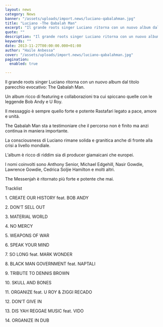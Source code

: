 ```yaml
---
layout: news
category: News
banner: "/assets/uploads/import.news/luciano-qabalahman.jpg"
title: "Luciano -The Qabalah Man"
excerpt: "Il grande roots singer Luciano ritorna con un nuovo album dal titolo parecchio evocativo: The Qabalah Man. Un album ricco di featuring e collaborazioni tra cui spiccano quelle con le leggende Bob Andy e U Roy. Il messaggio è sempre quello forte e potente Rastafari legato a pace, amore e unità. The Qabalah Man sta [&hellip"
quote: ""
description: "Il grande roots singer Luciano ritorna con un nuovo album dal titolo parecchio evocativo: The Qabalah Man. Un album ricco di featuring e collaborazioni tra cui spiccano quelle con le leggende Bob Andy e U Roy. Il messaggio è sempre quello forte e potente Rastafari legato a pace, amore e unità. The Qabalah Man sta [&hellip"
keywords: ""
date: 2013-11-27T00:00:00.000+01:00
author: "Haile Anbessa"
cover: "/assets/uploads/import.news/luciano-qabalahman.jpg"
pagination:
  enabled: true

---
```


[](https://hotmc.com/luciano-the-qabalah-man/luciano-qabalahman/)

Il grande roots singer Luciano ritorna con un nuovo album dal titolo parecchio evocativo: The Qabalah Man.

Un album ricco di featuring e collaborazioni tra cui spiccano quelle con le leggende Bob Andy e U Roy.

Il messaggio è sempre quello forte e potente Rastafari legato a pace, amore e unità.

The Qabalah Man sta a testimoniare che il percorso non è finito ma anzi continua in maniera importante.

La consciousness di Luciano rimane solida e granitica anche di fronte alla crisi a livello mondiale.

L’album è ricco di riddim sia di producer giamaicani che europei.

I nomi coinvolti sono Anthony Senior, Michael Edgehill, Nasir Gowdie, Lawrence Gowdie, Cedrica Soljie Hamilton e molti altri.

The Messenjah è ritornato più forte e potente che mai.

Tracklist

1\. CREATE OUR HISTORY feat. BOB ANDY

2\. DON’T SELL OUT

3\. MATERIAL WORLD

4\. NO MERCY

5\. WEAPONS OF WAR

6\. SPEAK YOUR MIND

7\. SO LONG feat. MARK WONDER

8\. BLACK MAN GOVERNMENT feat. NAPTALI

9\. TRIBUTE TO DENNIS BROWN

10\. SKULL AND BONES

11\. ORGANIZE feat. U ROY & ZIGGI RECADO

12\. DON’T GIVE IN

13\. DIS YAH REGGAE MUSIC feat. VIDO

14\. ORGANIZE IN DUB